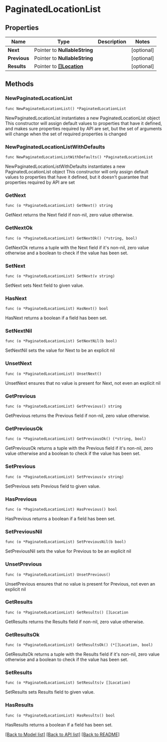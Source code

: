 # PaginatedLocationList

## Properties

Name | Type | Description | Notes
------------ | ------------- | ------------- | -------------
**Next** | Pointer to **NullableString** |  | [optional] 
**Previous** | Pointer to **NullableString** |  | [optional] 
**Results** | Pointer to [**[]Location**](Location.md) |  | [optional] 

## Methods

### NewPaginatedLocationList

`func NewPaginatedLocationList() *PaginatedLocationList`

NewPaginatedLocationList instantiates a new PaginatedLocationList object
This constructor will assign default values to properties that have it defined,
and makes sure properties required by API are set, but the set of arguments
will change when the set of required properties is changed

### NewPaginatedLocationListWithDefaults

`func NewPaginatedLocationListWithDefaults() *PaginatedLocationList`

NewPaginatedLocationListWithDefaults instantiates a new PaginatedLocationList object
This constructor will only assign default values to properties that have it defined,
but it doesn't guarantee that properties required by API are set

### GetNext

`func (o *PaginatedLocationList) GetNext() string`

GetNext returns the Next field if non-nil, zero value otherwise.

### GetNextOk

`func (o *PaginatedLocationList) GetNextOk() (*string, bool)`

GetNextOk returns a tuple with the Next field if it's non-nil, zero value otherwise
and a boolean to check if the value has been set.

### SetNext

`func (o *PaginatedLocationList) SetNext(v string)`

SetNext sets Next field to given value.

### HasNext

`func (o *PaginatedLocationList) HasNext() bool`

HasNext returns a boolean if a field has been set.

### SetNextNil

`func (o *PaginatedLocationList) SetNextNil(b bool)`

 SetNextNil sets the value for Next to be an explicit nil

### UnsetNext
`func (o *PaginatedLocationList) UnsetNext()`

UnsetNext ensures that no value is present for Next, not even an explicit nil
### GetPrevious

`func (o *PaginatedLocationList) GetPrevious() string`

GetPrevious returns the Previous field if non-nil, zero value otherwise.

### GetPreviousOk

`func (o *PaginatedLocationList) GetPreviousOk() (*string, bool)`

GetPreviousOk returns a tuple with the Previous field if it's non-nil, zero value otherwise
and a boolean to check if the value has been set.

### SetPrevious

`func (o *PaginatedLocationList) SetPrevious(v string)`

SetPrevious sets Previous field to given value.

### HasPrevious

`func (o *PaginatedLocationList) HasPrevious() bool`

HasPrevious returns a boolean if a field has been set.

### SetPreviousNil

`func (o *PaginatedLocationList) SetPreviousNil(b bool)`

 SetPreviousNil sets the value for Previous to be an explicit nil

### UnsetPrevious
`func (o *PaginatedLocationList) UnsetPrevious()`

UnsetPrevious ensures that no value is present for Previous, not even an explicit nil
### GetResults

`func (o *PaginatedLocationList) GetResults() []Location`

GetResults returns the Results field if non-nil, zero value otherwise.

### GetResultsOk

`func (o *PaginatedLocationList) GetResultsOk() (*[]Location, bool)`

GetResultsOk returns a tuple with the Results field if it's non-nil, zero value otherwise
and a boolean to check if the value has been set.

### SetResults

`func (o *PaginatedLocationList) SetResults(v []Location)`

SetResults sets Results field to given value.

### HasResults

`func (o *PaginatedLocationList) HasResults() bool`

HasResults returns a boolean if a field has been set.


[[Back to Model list]](../README.md#documentation-for-models) [[Back to API list]](../README.md#documentation-for-api-endpoints) [[Back to README]](../README.md)


